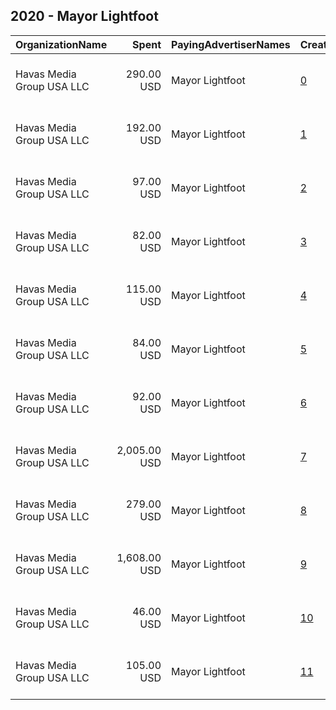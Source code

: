 ## 2020 - Mayor Lightfoot 
|OrganizationName|Spent|PayingAdvertiserNames|CreativeUrls|Impressions|Genders|AgeBrackets|CountryCodes|BillingAddresses|CandidateBallotInformation|
|:---|---:|:---|:---|---:|:---|:---|:---|:---|:---|
|Havas Media Group USA LLC|290.00 USD|Mayor Lightfoot|[0](https://www.snap.com/political-ads/asset/cdbfab9f01fe76b40ad49d5788a1597a7d1832a80979477ffcd77ae2a8599062?mediaType=mp4)|136,892||18+|united states|"200 HUDSON STREET,New York,10013-1807,US"||
|Havas Media Group USA LLC|192.00 USD|Mayor Lightfoot|[1](https://www.snap.com/political-ads/asset/9d848e2d336e2b568613f4df4ff86c3d209a2fdf76b1cae9f9d2022d8ef952d3?mediaType=mp4)|77,588||18+|united states|"200 HUDSON STREET,New York,10013-1807,US"||
|Havas Media Group USA LLC|97.00 USD|Mayor Lightfoot|[2](https://www.snap.com/political-ads/asset/de1a755d7d756d4434203d2cdcf0f80b39a90126e7fd6e3fbe5529f40b7ef2d3?mediaType=mp4)|42,158||18+|united states|"200 HUDSON STREET,New York,10013-1807,US"||
|Havas Media Group USA LLC|82.00 USD|Mayor Lightfoot|[3](https://www.snap.com/political-ads/asset/a763d94202d8f0bab29f3c3085058a9a27183fee8f555dd1aef6427df71bf665?mediaType=mp4)|41,655||18+|united states|"200 HUDSON STREET,New York,10013-1807,US"||
|Havas Media Group USA LLC|115.00 USD|Mayor Lightfoot|[4](https://www.snap.com/political-ads/asset/ca87b04ec61c7fe0bef926190925528b8f44e9bfc4d58e6463b9f2eed6ff17ca?mediaType=mp4)|58,360||18+|united states|"200 HUDSON STREET,New York,10013-1807,US"||
|Havas Media Group USA LLC|84.00 USD|Mayor Lightfoot|[5](https://www.snap.com/political-ads/asset/bb8207ab1d524cb8e2008bea1e5e977e48b2b72cd43a5535d2f008484bcd2ea5?mediaType=mp4)|36,662||18+|united states|"200 HUDSON STREET,New York,10013-1807,US"||
|Havas Media Group USA LLC|92.00 USD|Mayor Lightfoot|[6](https://www.snap.com/political-ads/asset/307f15c8fe5dd31d58beeb80656e12c98df0269a7078d0dfa0a30c01975a41bb?mediaType=mp4)|34,575||18+|united states|"200 HUDSON STREET,New York,10013-1807,US"||
|Havas Media Group USA LLC|2,005.00 USD|Mayor Lightfoot|[7](https://www.snap.com/political-ads/asset/cc6e2195b7237d423f465ad33163c8fcb31afab57ec85b1444e1d681376d56dc?mediaType=mp4)|1,108,569||18+|united states|"200 HUDSON STREET,New York,10013-1807,US"||
|Havas Media Group USA LLC|279.00 USD|Mayor Lightfoot|[8](https://www.snap.com/political-ads/asset/af4795f149a5e5edd59ff819b273ae8f77ee8297fb031eaecd07c538b4304a8f?mediaType=mp4)|126,547||18+|united states|"200 HUDSON STREET,New York,10013-1807,US"||
|Havas Media Group USA LLC|1,608.00 USD|Mayor Lightfoot|[9](https://www.snap.com/political-ads/asset/2768043e540e19b66471f42c1b8810e255cb24e0a11a458b73914be07e17ae84?mediaType=mp4)|781,568||18+|united states|"200 HUDSON STREET,New York,10013-1807,US"||
|Havas Media Group USA LLC|46.00 USD|Mayor Lightfoot|[10](https://www.snap.com/political-ads/asset/18e990da83333a3bdb8b7e2a2da3ca7c8eabacd808000a04a9eaccc5e1cabe3e?mediaType=mp4)|22,982||18+|united states|"200 HUDSON STREET,New York,10013-1807,US"||
|Havas Media Group USA LLC|105.00 USD|Mayor Lightfoot|[11](https://www.snap.com/political-ads/asset/316682ff137a5e33576caabbc1d58f7c8d1eac9f21b1f63531e8ac8c7df5fdc8?mediaType=mp4)|52,281||18+|united states|"200 HUDSON STREET,New York,10013-1807,US"||
